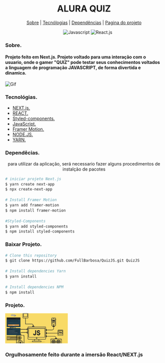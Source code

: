 
<div>
  <h1 align="center">ALURA QUIZ</h1>
  
  <div align="center">

  <a href="#sobre">Sobre</a> 
    |
  <a href="#tecnologias">Tecnólogias</a>
    |
  <a href="#dependencias">Dependências</a>
    |
  <a href="#Projeto">Pagina do projeto</a>

  </div>
</div>

<div >
<ul align="center">
  <img src="https://img.shields.io/badge/JavaScript-323330?style=for-the-badge&logo=javascript&logoColor=F7DF1E"
        alt="Javascript">
  <img src="https://img.shields.io/badge/React-20232A?style=for-the-badge&logo=react&logoColor=61DAFB" alt="React.js">
</ul>

</div>


<div>
  <h3>Sobre.</h3>
  <h4 id="sobre" > <b>Projeto feito em Next.js.</b>
    Projeto voltado para uma interação com o usuario, onde o gamer "QUIZ" pode testar seus conhecimentos voltados a linguagem de programação JAVASCRIPT, de forma divertida e dinamica. </h4>

  <img src="./src/img/ProjetoQuiz.gif" alt="Gif">
</div>


<div id="tecnologias">
  <h3>Tecnológias.</h3>
  <ul>
    <li>
      <a href="https://nextjs.org/">NEXT.js.
      </a>
    </li>
    <li>
      <a href="https://pt-br.reactjs.org/docs/getting-started.html">REACT.
      </a>
    </li>
    <li>
      <a href="https://styled-components.com/">
        Styled-components.
      </a>
    </li>
    <li>
      <a href="https://developer.mozilla.org/pt-BR/docs/Web/JavaScript">JavaScript.
      </a>
    </li>
    <li>
      <a href="https://www.framer.com/motion/">
        Framer Motion.
      </a>
    </li>
    <li>
      <a href="https://nodejs.org/pt-br/docs/">
        NODE.JS.
      </a>
    </li>
    <li>
      <a href="https://classic.yarnpkg.com/en/docs/">
        YARN.
      </a>
    </li>
  </ul>
  
</div>

<div id="dependencias">
  <h3>Dependêcias.</h3>
    <p align="center">
      para utilizar da aplicação, será necessario fazer alguns procedimentos de instalção de pacotes
    </p>

```bash
# iniciar projeto Next.js
$ yarn create next-app
$ npx create-next-app

# Install Framer Motion
$ yarn add framer-motion
$ npm install framer-motion

#Styled-Components
$ yarn add styled-components
$ npm install styled-components
```

<h3>Baixar Projeto.</h3>  

```bash
# Clone this repository
$ git clone https://github.com/FullBarbosa/QuizJS.git QuizJS

# Install dependencies Yarn
$ yarn install

# Install dependencies NPM
$ npm install 
```
 </div>


<div id="Projeto">
  <h3>Projeto.</h3>
  <a href="https://quiz-js-ten.vercel.app/">
  <img width="200px" src="./src/img/QuizFoto.png" alt="Imagem de pagina web">
  </a>
</div>


<h3>Orgulhosamente feito durante a imersão React/NEXT.js</h3>